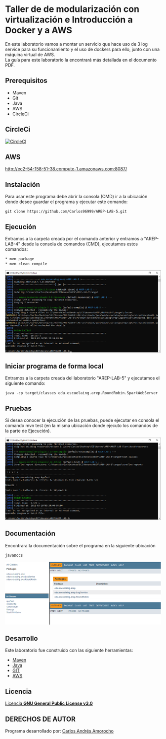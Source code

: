 # Taller de de modularización con virtualización e Introducción a Docker y a AWS
En este laboratorio vamos a montar un servicio que hace uso de 3 log service para su funcionamiento y el uso de dockers para ello, junto con una máquina virtual de AWS.  
La guía para este laboratorio la encontrará más detallada en el documento PDF.

## Prerequisitos
* Maven
* Git
* Java
* AWS
* CircleCi

## CircleCi  
 [![CircleCI](https://circleci.com/gh/circleci/circleci-docs.svg?style=svg)](https://app.circleci.com/pipelines/github/Carlos96999/AREP-LAB-5)  

## AWS  
http://ec2-54-158-51-38.compute-1.amazonaws.com:8087/

## Instalación
Para usar este programa debe abrir la consola (CMD) ir a la ubicación donde desee guardar el programa y ejecutar este comando:
```
git clone https://github.com/Carlos96999/AREP-LAB-5.git
```

## Ejecución
Entramos a la carpeta creada por el comando anterior y entramos a "AREP-LAB-4" desde la consola de comandos (CMD), ejecutamos estos comandos:
```
* mvn package
* mvn clean compile
```
<img src="https://github.com/Carlos96999/AREP-LAB-5/blob/master/img/ejecucion.PNG?raw=true">  

## Iniciar programa de forma local
Entramos a la carpeta creada del laboratorio "AREP-LAB-5" y ejecutamos el siguiente comando:  
```  
java -cp target/classes edu.escuelaing.arep.RoundRobin.SparkWebServer
```  

## Pruebas
Si desea conocer la ejecución de las pruebas, puede ejecutar en consola el comando mvn test (en la misma ubicación donde ejecuto los comandos de la parte de Ejecución).

<img src="https://github.com/Carlos96999/AREP-LAB-5/blob/master/img/pruebas.PNG?raw=true">


## Documentación
Encontrara la documentación sobre el programa en la siguiente ubicación
```
javaDocs
```

<img src="https://github.com/Carlos96999/AREP-LAB-5/blob/master/img/documentacion.PNG?raw=true">

## Desarrollo
Este laboratorio fue construido con las siguiente herramientas:
* [Maven](https://maven.apache.org/)
* [Java](https://www.java.com/es/)
* [GIT](https://git-scm.com/)
* [AWS](https://aws.amazon.com/es/education/awseducate/)

## Licencia
[Licencia **GNU General Public License v3.0**](https://github.com/Carlos96999/AREP-LAB-5/blob/master/LICENSE)

## DERECHOS DE AUTOR

Programa desarrollado por:
[Carlos Andrés Amorocho](https://github.com/Carlos96999)
